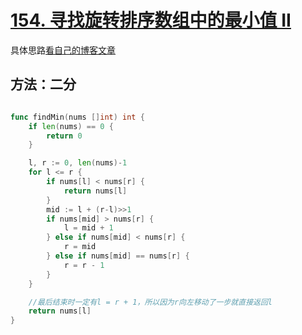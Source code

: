 # [154. 寻找旋转排序数组中的最小值 II](https://leetcode-cn.com/problems/find-minimum-in-rotated-sorted-array-ii/)





具体思路[看自己的博客文章](http://www.sivan.tech/2020/12/08/%E5%AF%BB%E6%89%BE%E6%97%8B%E8%BD%AC%E6%8E%92%E5%BA%8F%E6%95%B0%E7%BB%84%E4%B8%AD%E7%9A%84%E5%80%BC/)

## 方法：二分



```go

func findMin(nums []int) int {
	if len(nums) == 0 {
		return 0
	}

	l, r := 0, len(nums)-1
	for l <= r {
		if nums[l] < nums[r] {
			return nums[l]
		}
		mid := l + (r-l)>>1
		if nums[mid] > nums[r] {
			l = mid + 1
		} else if nums[mid] < nums[r] {
			r = mid
		} else if nums[mid] == nums[r] {
			r = r - 1
		}
	}

	//最后结束时一定有l = r + 1，所以因为r向左移动了一步就直接返回l
	return nums[l]
}
```

